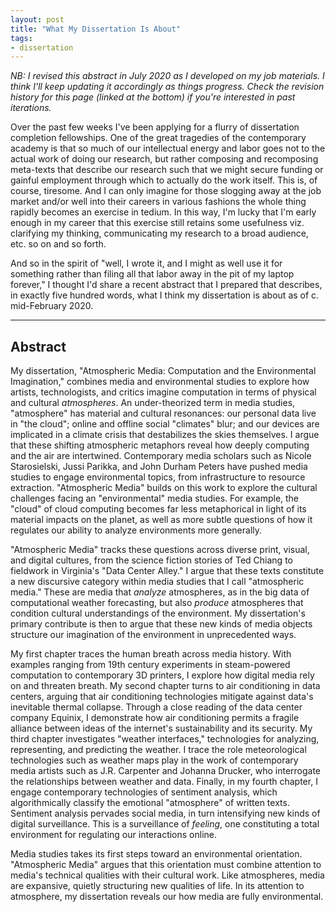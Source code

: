 ```yaml
---
layout: post
title: "What My Dissertation Is About"
tags:
- dissertation
---
```


*NB: I revised this abstract in July 2020 as I developed on my job materials. I think I'll keep updating it accordingly as things progress. Check the revision history for this page (linked at the bottom) if you're interested in past iterations.*

Over the past few weeks I've been applying for a flurry of dissertation completion fellowships. One of the great tragedies of the contemporary academy is that so much of our intellectual energy and labor goes not to the actual work of doing our research, but rather composing and recomposing meta-texts that describe our research such that we might secure funding or gainful employment through which to actually do the work itself. This is, of course, tiresome. And I can only imagine for those slogging away at the job market and/or well into their careers in various fashions the whole thing rapidly becomes an exercise in tedium. In this way, I'm lucky that I'm early enough in my career that this exercise still retains some usefulness viz. clarifying my thinking, communicating my research to a broad audience, etc. so on and so forth. 

And so in the spirit of "well, I wrote it, and I might as well use it for something rather than filing all that labor away in the pit of my laptop forever," I thought I'd share a recent abstract that I prepared that describes, in exactly five hundred words, what I think my dissertation is about as of c. mid-February 2020. 

***

## Abstract

My dissertation, "Atmospheric Media: Computation and the Environmental Imagination," combines media and environmental studies to explore how artists, technologists, and critics imagine computation in terms of physical and cultural *atmospheres*. An under-theorized term in media studies, "atmosphere" has material and cultural resonances: our personal data live in "the cloud"; online and offline social "climates" blur; and our devices are implicated in a climate crisis that destabilizes the skies themselves. I argue that these shifting atmospheric metaphors reveal how deeply computing and the air are intertwined. Contemporary media scholars such as Nicole Starosielski, Jussi Parikka, and John Durham Peters have pushed media studies to engage environmental topics, from infrastructure to resource extraction. "Atmospheric Media" builds on this work to explore the cultural challenges facing an "environmental" media studies. For example, the "cloud" of cloud computing becomes far less metaphorical in light of its material impacts on the planet, as well as more subtle questions of how it regulates our ability to analyze environments more generally. 

"Atmospheric Media" tracks these questions across diverse print, visual, and digital cultures, from the science fiction stories of Ted Chiang to fieldwork in Virginia's "Data Center Alley." I argue that these texts constitute a new discursive category within media studies that I call "atmospheric media." These are media that *analyze* atmospheres, as in the big data of computational weather forecasting, but also *produce* atmospheres that condition cultural understandings of the environment. My dissertation's primary contribute is then to argue that these new kinds of media objects structure our imagination of the environment in unprecedented ways. 

My first chapter traces the human breath across media history. With examples ranging from 19th century experiments in steam-powered computation to contemporary 3D printers, I explore how digital media rely on and threaten breath. My second chapter turns to air conditioning in data centers, arguing that air conditioning technologies mitigate against data's inevitable thermal collapse. Through a close reading of the data center company Equinix, I demonstrate how air conditioning permits a fragile alliance between ideas of the internet's sustainability and its security. My third chapter investigates "weather interfaces," technologies for analyzing, representing, and predicting the weather. I trace the role meteorological technologies such as weather maps play in the work of contemporary media artists such as J.R. Carpenter and Johanna Drucker, who interrogate the relationships between weather and data. Finally, in my fourth chapter, I engage contemporary technologies of sentiment analysis, which algorithmically classify the emotional "atmosphere" of written texts. Sentiment analysis pervades social media, in turn intensifying new kinds of digital surveillance. This is a surveillance of *feeling*, one constituting a total environment for regulating our interactions online. 

Media studies takes its first steps toward an environmental orientation. "Atmospheric Media" argues that this orientation must combine attention to media's technical qualities with their cultural work. Like atmospheres, media are expansive, quietly structuring new qualities of life. In its attention to atmosphere, my dissertation reveals our how media are fully environmental. 